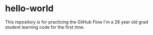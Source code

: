 # hello-world
This repository is for practicing the GitHub Flow
I'm a 28 year old grad student learning code for the first time.
